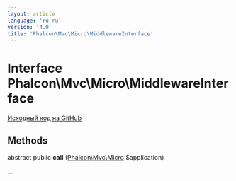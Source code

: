 ```yaml
---
layout: article
language: 'ru-ru'
version: '4.0'
title: 'Phalcon\Mvc\Micro\MiddlewareInterface'
---
```


# Interface **Phalcon\Mvc\Micro\MiddlewareInterface**

<a href="https://github.com/phalcon/cphalcon/tree/v4.0.0/phalcon/mvc/micro/middlewareinterface.zep" class="btn btn-default btn-sm">Исходный код на GitHub</a>

## Methods

abstract public **call** ([Phalcon\Mvc\Micro](/4.0/en/api/Phalcon_Mvc_Micro) $application)

...